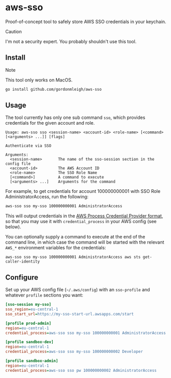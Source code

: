 # aws-sso

Proof-of-concept tool to safely store AWS SSO credentials in your keychain.

> [!CAUTION]
> I'm not a security expert. You probably shouldn't use this tool.

## Install

> [!NOTE]
> This tool only works on MacOS.

```bash
go install github.com/gordonmleigh/aws-sso
```

## Usage

The tool currently has only one sub command `sso`, which provides credentials
for the given account and role.

```
Usage: aws-sso sso <session-name> <account-id> <role-name> [<command> [<arguments> ...]] [flags]

Authenticate via SSO

Arguments:
  <session-name>       The name of the sso-session section in the config file
  <account-id>         The AWS Account ID
  <role-name>          The SSO Role Name
  [<command>]          A command to execute
  [<arguments> ...]    Arguments for the command
```

For example, to get credentials for account 100000000001 with SSO Role AdministratorAccess, run the following:

```bash
aws-sso sso my-sso 100000000001 AdministratorAccess
```

This will output credentials in the [AWS Process Credential Provider format](https://docs.aws.amazon.com/sdkref/latest/guide/feature-process-credentials.html), so that you may use it with `credential_process` in your AWS config (see below).

You can optionally supply a command to execute at the end of the command line, in which case the command will be started with the relevant `AWS_*` environment variables for the credentials:

```base
aws-sso sso my-sso 100000000001 AdministratorAccess aws sts get-caller-identity
```

## Configure

Set up your AWS config file (`~/.aws/config`) with an `sso-profile` and whatever
`profile` sections you want:

```ini
[sso-session my-sso]
sso_region=eu-central-1
sso_start_url=https://my-sso-start-url.awsapps.com/start

[profile prod-admin]
region=eu-central-1
credential_process=aws-sso sso my-sso 100000000001 AdministratorAccess

[profile sandbox-dev]
region=eu-central-1
credential_process=aws-sso sso my-sso 100000000002 Developer

[profile sandbox-admin]
region=eu-central-1
credential_process=aws-sso sso pw 100000000002 AdministratorAccess
```
